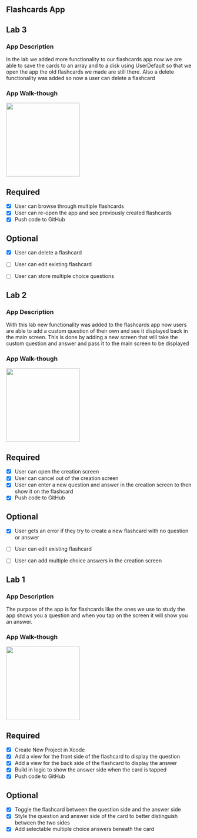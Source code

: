 ## Flashcards App

## Lab 3

### App Description

In the lab we added more functionality to our flashcards app now we are able to save the cards to an array and to a disk using UserDefault so that we open the app the old flashcards we made are still there. Also a delete functionality was added so now a user can delete a flashcard

### App Walk-though

<img src="http://g.recordit.co/Llyui6So4R.gif" width=200><br>

## Required
- [x] User can browse through multiple flashcards
- [x] User can re-open the app and see previously created flashcards
- [x] Push code to GitHub
## Optional
- [x] User can delete a flashcard
- [ ] User can edit existing flashcard
- [ ] User can store multiple choice questions




## Lab 2

### App Description

With this lab new functionality was added to the flashcards app now users are able to add a custom question of their own and see it displayed back in the main screen. This is done by adding a new screen that will take the custom question and answer and pass it to the main screen to be displayed

### App Walk-though

<img src="http://g.recordit.co/VUP9p2KKS2.gif" width=200><br>

## Required
- [x] User can open the creation screen
- [x] User can cancel out of the creation screen
- [x] User can enter a new question and answer in the creation screen to then show it on the flashcard
- [x] Push code to GitHub
## Optional
- [x] User gets an error if they try to create a new flashcard with no question or answer
- [ ] User can edit existing flashcard
- [ ] User can add multiple choice answers in the creation screen





## Lab 1

### App Description

 The purpose of the app is for flashcards like the ones we use to study
 the app shows you a question and when you tap on the screen it will show you
 an answer.

### App Walk-though

<img src="http://g.recordit.co/WORVS7RWe0.gif" width=200><br>


## Required
- [x] Create New Project in Xcode
- [x] Add a view for the front side of the flashcard to display the question
- [x] Add a view for the back side of the flashcard to display the answer
- [x] Build in logic to show the answer side when the card is tapped
- [x] Push code to GitHub
## Optional
- [x] Toggle the flashcard between the question side and the answer side
- [x] Style the question and answer side of the card to better distinguish between the two sides
- [x] Add selectable multiple choice answers beneath the card
